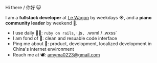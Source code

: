 Hi there / 你好 😺

I am a **fullstack developer** at [Le Wagon](https://www.lewagon.com) by weekdays ☀️, and a **piano community leader** by weekend 🌙.

- I use daily 👩‍💻: `ruby on rails`, ·.js`, `.wxml / .wxss`
- I am fond of 🔮: clean and resuable code interface
- Ping me about 💬: product, development, localized development in China's internet environment
- Reach me at 🕊: [amyma0223@gmail.com](mailto:amyma0223@gmail.com?subject=Hi%20I%20saw%20you%20on%20GitHub)
